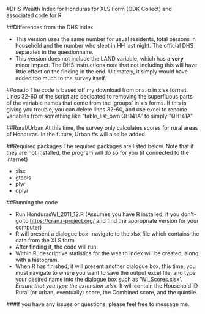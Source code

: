 #DHS Wealth Index for Honduras for XLS Form (ODK Collect) and associated code for R

##Differences from the DHS index
* This version uses the same number for usual residents, total persons in household and the number who slept in HH last night. The official DHS separates in the questionnaire.
* This version does not include the LAND variable, which has a **very** minor impact. The DHS instructions note that not including this will have little effect on the finding in the end. Ultimately, it simply would have added too much to the survey itself.

##ona.io
The code is based off my download from ona.io in xlsx format. Lines 32-60 of the script are dedicated to removing the superfluous parts of the variable names that come from the 'groups' in xls forms. If this is giving you trouble, you can delete lines 32-60, and use excel to rename variables from something like "table_list_own.QH141A" to simply "QH141A"

##Rural/Urban
At this time, the survey only calculates scores for rural areas of Honduras. In the future, Urban #s will also be added.

##Required packages
The required packages are listed below. Note that if they are not installed, the program will do so for you (if connected to the internet)
* xlsx
* gtools
* plyr
* dplyr

##Running the code
* Run HondurasWI_2011_12.R (Assumes you have R installed, if you don't- go to https://cran.r-project.org/ and find the appropriate version for your computer)
* R will present a dialogue box- navigate to the xlsx file which contains the data from the XLS form
* After finding it, the code will run.
* Within R, descriptive statistics for the wealth index will be created, along with a histogram.
* When R has finished, it will present another dialogue box, this time, you must navigate to where you want to save the output excel file, and type your desired name into the dialogue box such as 'WI_Scores.xlsx'. *Ensure that you type the extension .xlsx.* It will contain the Household ID Rural (or urban, eventually) score, the Combined score, and the quintile.

###If you have any issues or questions, please feel free to message me.
